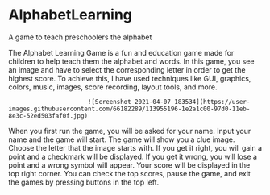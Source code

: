 # AlphabetLearning
A game to teach preschoolers the alphabet

The Alphabet Learning Game is a fun and education game made for children to help teach them the alphabet and words. In this game, you see an image and have to select the corresponding letter in order to get the highest score. 
To achieve this, I have used techniques like GUI, graphics, colors, music, images, score recording, layout tools, and more.


                          ![Screenshot 2021-04-07 183534](https://user-images.githubusercontent.com/66182289/113955196-1e2a1c00-97d0-11eb-8e3c-52ed503faf0f.jpg)


When you first run the game, you will be asked for your name. Input your name and the game will start. The game will show you a clue image. Choose the letter that the image starts with. If you get it right, you will gain a point and a checkmark will be displayed. If you get it wrong, you will lose a point and a wrong symbol will appear. Your score will be displayed in the top right corner. You can check the top scores, pause the game, and exit the games by pressing buttons in the top left.
